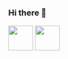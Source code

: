### Hi there 👋

<img width='50' height='50' src="https://cdn-icons-png.flaticon.com/512/6124/6124995.png"/>
<img width='50' height='50' src="https://www.flaticon.com/free-icon/shell_5797394?term=shell&page=1&position=8&origin=search&related_id=5797394"/>

